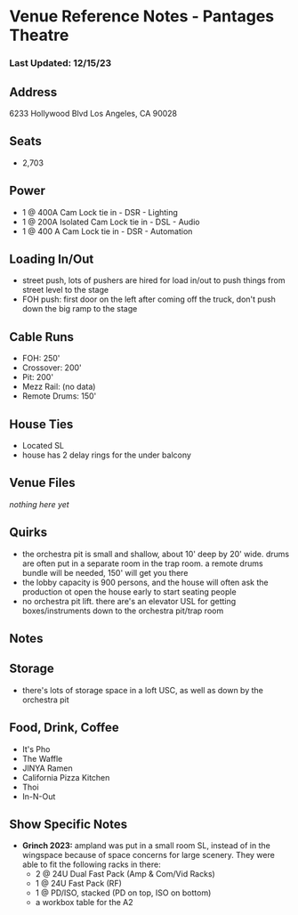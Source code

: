 # Venue Reference Notes - Pantages Theatre
### Last Updated: 12/15/23

## Address
6233 Hollywood Blvd
Los Angeles, CA 90028


## Seats
* 2,703


## Power
* 1 @ 400A Cam Lock tie in - DSR - Lighting
* 1 @ 200A Isolated Cam Lock tie in - DSL - Audio
* 1 @ 400 A Cam Lock tie in - DSR - Automation


## Loading In/Out
* street push, lots of pushers are hired for load in/out to push things from street level to the stage
* FOH push: first door on the left after coming off the truck, don't push down the big ramp to the stage


## Cable Runs
* FOH: 250'
* Crossover: 200'
* Pit: 200'
* Mezz Rail: (no data)
* Remote Drums: 150'


## House Ties
* Located SL
* house has 2 delay rings for the under balcony



## Venue Files
*nothing here yet*


## Quirks
* the orchestra pit is small and shallow, about 10' deep by 20' wide. drums are often put in a separate room in the trap room. a remote drums bundle will be needed, 150' will get you there
* the lobby capacity is 900 persons, and the house will often ask the production ot open the house early to start seating people
* no orchestra pit lift. there are's an elevator USL for getting boxes/instruments down to the orchestra pit/trap room


## Notes


## Storage
* there's lots of storage space in a loft USC, as well as down by the orchestra pit


## Food, Drink, Coffee
* It's Pho
* The Waffle
* JINYA Ramen
* California Pizza Kitchen
* Thoi
* In-N-Out


## Show Specific Notes
* **Grinch 2023:** ampland was put in a small room SL, instead of in the wingspace because of space concerns for large scenery. They were able to fit the following racks in there:
	* 2 @ 24U Dual Fast Pack (Amp & Com/Vid Racks)
	* 1 @ 24U Fast Pack (RF)
	* 1 @ PD/ISO, stacked (PD on top, ISO on bottom)
	* a workbox table for the A2